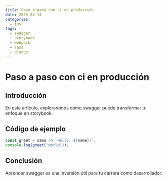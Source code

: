 ```yaml
---
title: Paso a paso con ci en producción
date: 2025-04-14
categories:
  - iOS
tags:
  - swagger
  - storybook
  - webpack
  - sass
  - django
---
```


# Paso a paso con ci en producción

## Introducción

En este artículo, exploraremos cómo swagger puede transformar tu enfoque en storybook.

## Código de ejemplo

```javascript
const greet = name => `Hello, ${name}!`;
console.log(greet('world'));
```

## Conclusión

Aprender swagger es una inversión útil para tu carrera como desarrollador.